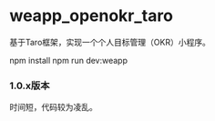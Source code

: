 # weapp_openokr_taro
基于Taro框架，实现一个个人目标管理（OKR）小程序。

npm install
npm run dev:weapp

### 1.0.x版本

时间短，代码较为凌乱。
